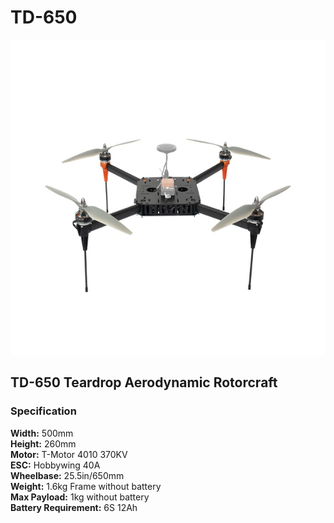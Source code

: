 # TD-650

![](../../../../.gitbook/assets/td-650.png)

## TD-650 Teardrop Aerodynamic Rotorcraft

### Specification 

**Width:** 500mm   
**Height:** 260mm   
**Motor:** T-Motor 4010 370KV   
**ESC:** Hobbywing 40A   
**Wheelbase:** 25.5in/650mm   
**Weight:** 1.6kg Frame without battery   
**Max Payload:** 1kg without battery   
**Battery Requirement:** 6S 12Ah

